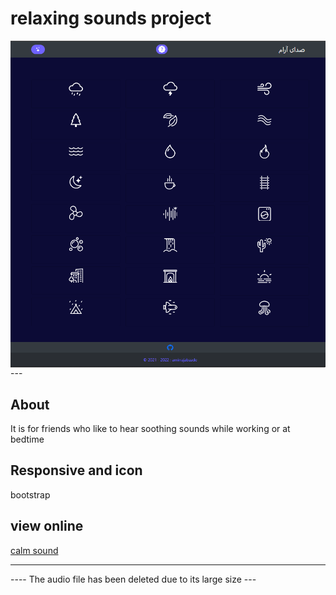 <div align="left">
  <h1 align="left">relaxing sounds project</h1>
</div>


<img align="center" src="relaxing-sounds.png">
---

## About

It is for friends who like to hear soothing sounds while working or at bedtime

## Responsive and icon

bootstrap

## view online 

<a href="https://amirrajabzade.ir/calm-sound.html">calm sound</a>

---

---- The audio file has been deleted due to its large size ---


